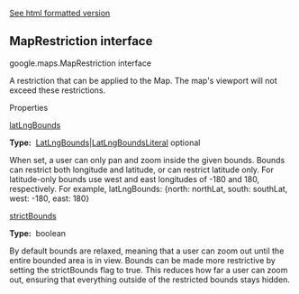 [See html formatted version](https://huasofoundries.github.io/google-maps-documentation/MapRestriction.html)


MapRestriction interface
------------------------

google.maps.MapRestriction interface

A restriction that can be applied to the Map. The map's viewport will not exceed these restrictions.

Properties

[latLngBounds](#MapRestriction.latLngBounds)

**Type:**  [LatLngBounds](LatLngBounds.md)|[LatLngBoundsLiteral](LatLngBoundsLiteral.md) optional

When set, a user can only pan and zoom inside the given bounds. Bounds can restrict both longitude and latitude, or can restrict latitude only. For latitude-only bounds use west and east longitudes of -180 and 180, respectively. For example, latLngBounds: {north: northLat, south: southLat, west: -180, east: 180} 

[strictBounds](#MapRestriction.strictBounds)

**Type:**  boolean

By default bounds are relaxed, meaning that a user can zoom out until the entire bounded area is in view. Bounds can be made more restrictive by setting the strictBounds flag to true. This reduces how far a user can zoom out, ensuring that everything outside of the restricted bounds stays hidden.